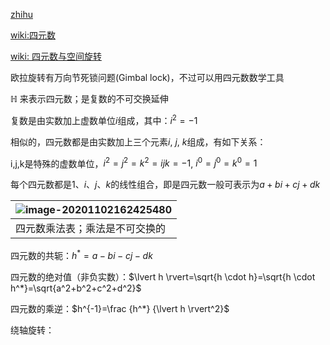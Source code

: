 [zhihu](https://zhuanlan.zhihu.com/p/45404840)

[wiki:四元数](https://zh.wikipedia.org/wiki/%E5%9B%9B%E5%85%83%E6%95%B8)

[wiki: 四元数与空间旋转](https://zh.wikipedia.org/wiki/%E5%9B%9B%E5%85%83%E6%95%B0%E4%B8%8E%E7%A9%BA%E9%97%B4%E6%97%8B%E8%BD%AC)

欧拉旋转有万向节死锁问题(Gimbal lock)，不过可以用四元数数学工具

$`\mathbb{H}`$ 来表示四元数；是复数的不可交换延伸

复数是由实数加上虚数单位$`i`$组成，其中：$`i^2=-1`$

相似的，四元数都是由实数加上三个元素$`i`$, $`j`$, $`k`$组成，有如下关系：

i,j,k是特殊的虚数单位，$`i^2=j^2=k^2=ijk=-1`$, $`i^0=j^0=k^0=1`$

每个四元数都是$`1、i、j、k`$的线性组合，即是四元数一般可表示为$`a+bi+cj+dk`$

| ![image-20201102162425480](media/image-20201102162425480.png) |
| ------------------------------------------------------------ |
| 四元数乘法表；乘法是不可交换的                               |

四元数的共轭：$`h^*=a-bi-cj-dk`$

四元数的绝对值（非负实数）：$`\lvert h \rvert=\sqrt{h \cdot h}=\sqrt{h \cdot h^*}=\sqrt{a^2+b^2+c^2+d^2}`$

四元数的乘逆：$`h^{-1}=\frac {h^*} {\lvert h \rvert^2}`$ 

绕轴旋转：

